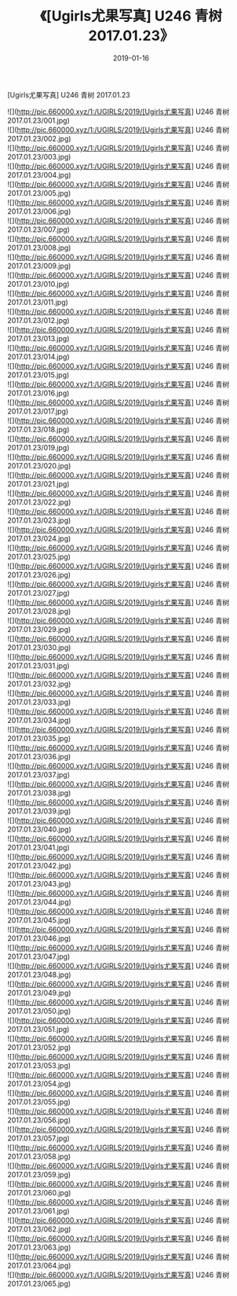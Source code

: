 ﻿---
layout: post
title:  《[Ugirls尤果写真] U246 青树 2017.01.23》
date:   2019-01-16
img: http://pic.660000.xyz/1:/UGIRLS/2019/[Ugirls尤果写真] U246 青树 2017.01.23/000.jpg
categories: [美女, 清纯, 唯美]
---

[Ugirls尤果写真] U246 青树 2017.01.23

 ![](http://pic.660000.xyz/1:/UGIRLS/2019/[Ugirls尤果写真] U246 青树 2017.01.23/001.jpg) <br>![](http://pic.660000.xyz/1:/UGIRLS/2019/[Ugirls尤果写真] U246 青树 2017.01.23/002.jpg) <br>![](http://pic.660000.xyz/1:/UGIRLS/2019/[Ugirls尤果写真] U246 青树 2017.01.23/003.jpg) <br>![](http://pic.660000.xyz/1:/UGIRLS/2019/[Ugirls尤果写真] U246 青树 2017.01.23/004.jpg) <br>![](http://pic.660000.xyz/1:/UGIRLS/2019/[Ugirls尤果写真] U246 青树 2017.01.23/005.jpg) <br>![](http://pic.660000.xyz/1:/UGIRLS/2019/[Ugirls尤果写真] U246 青树 2017.01.23/006.jpg) <br>![](http://pic.660000.xyz/1:/UGIRLS/2019/[Ugirls尤果写真] U246 青树 2017.01.23/007.jpg) <br>![](http://pic.660000.xyz/1:/UGIRLS/2019/[Ugirls尤果写真] U246 青树 2017.01.23/008.jpg) <br>![](http://pic.660000.xyz/1:/UGIRLS/2019/[Ugirls尤果写真] U246 青树 2017.01.23/009.jpg) <br>![](http://pic.660000.xyz/1:/UGIRLS/2019/[Ugirls尤果写真] U246 青树 2017.01.23/010.jpg) <br>![](http://pic.660000.xyz/1:/UGIRLS/2019/[Ugirls尤果写真] U246 青树 2017.01.23/011.jpg) <br>![](http://pic.660000.xyz/1:/UGIRLS/2019/[Ugirls尤果写真] U246 青树 2017.01.23/012.jpg) <br>![](http://pic.660000.xyz/1:/UGIRLS/2019/[Ugirls尤果写真] U246 青树 2017.01.23/013.jpg) <br>![](http://pic.660000.xyz/1:/UGIRLS/2019/[Ugirls尤果写真] U246 青树 2017.01.23/014.jpg) <br>![](http://pic.660000.xyz/1:/UGIRLS/2019/[Ugirls尤果写真] U246 青树 2017.01.23/015.jpg) <br>![](http://pic.660000.xyz/1:/UGIRLS/2019/[Ugirls尤果写真] U246 青树 2017.01.23/016.jpg) <br>![](http://pic.660000.xyz/1:/UGIRLS/2019/[Ugirls尤果写真] U246 青树 2017.01.23/017.jpg) <br>![](http://pic.660000.xyz/1:/UGIRLS/2019/[Ugirls尤果写真] U246 青树 2017.01.23/018.jpg) <br>![](http://pic.660000.xyz/1:/UGIRLS/2019/[Ugirls尤果写真] U246 青树 2017.01.23/019.jpg) <br>![](http://pic.660000.xyz/1:/UGIRLS/2019/[Ugirls尤果写真] U246 青树 2017.01.23/020.jpg) <br>![](http://pic.660000.xyz/1:/UGIRLS/2019/[Ugirls尤果写真] U246 青树 2017.01.23/021.jpg) <br>![](http://pic.660000.xyz/1:/UGIRLS/2019/[Ugirls尤果写真] U246 青树 2017.01.23/022.jpg) <br>![](http://pic.660000.xyz/1:/UGIRLS/2019/[Ugirls尤果写真] U246 青树 2017.01.23/023.jpg) <br>![](http://pic.660000.xyz/1:/UGIRLS/2019/[Ugirls尤果写真] U246 青树 2017.01.23/024.jpg) <br>![](http://pic.660000.xyz/1:/UGIRLS/2019/[Ugirls尤果写真] U246 青树 2017.01.23/025.jpg) <br>![](http://pic.660000.xyz/1:/UGIRLS/2019/[Ugirls尤果写真] U246 青树 2017.01.23/026.jpg) <br>![](http://pic.660000.xyz/1:/UGIRLS/2019/[Ugirls尤果写真] U246 青树 2017.01.23/027.jpg) <br>![](http://pic.660000.xyz/1:/UGIRLS/2019/[Ugirls尤果写真] U246 青树 2017.01.23/028.jpg) <br>![](http://pic.660000.xyz/1:/UGIRLS/2019/[Ugirls尤果写真] U246 青树 2017.01.23/029.jpg) <br>![](http://pic.660000.xyz/1:/UGIRLS/2019/[Ugirls尤果写真] U246 青树 2017.01.23/030.jpg) <br>![](http://pic.660000.xyz/1:/UGIRLS/2019/[Ugirls尤果写真] U246 青树 2017.01.23/031.jpg) <br>![](http://pic.660000.xyz/1:/UGIRLS/2019/[Ugirls尤果写真] U246 青树 2017.01.23/032.jpg) <br>![](http://pic.660000.xyz/1:/UGIRLS/2019/[Ugirls尤果写真] U246 青树 2017.01.23/033.jpg) <br>![](http://pic.660000.xyz/1:/UGIRLS/2019/[Ugirls尤果写真] U246 青树 2017.01.23/034.jpg) <br>![](http://pic.660000.xyz/1:/UGIRLS/2019/[Ugirls尤果写真] U246 青树 2017.01.23/035.jpg) <br>![](http://pic.660000.xyz/1:/UGIRLS/2019/[Ugirls尤果写真] U246 青树 2017.01.23/036.jpg) <br>![](http://pic.660000.xyz/1:/UGIRLS/2019/[Ugirls尤果写真] U246 青树 2017.01.23/037.jpg) <br>![](http://pic.660000.xyz/1:/UGIRLS/2019/[Ugirls尤果写真] U246 青树 2017.01.23/038.jpg) <br>![](http://pic.660000.xyz/1:/UGIRLS/2019/[Ugirls尤果写真] U246 青树 2017.01.23/039.jpg) <br>![](http://pic.660000.xyz/1:/UGIRLS/2019/[Ugirls尤果写真] U246 青树 2017.01.23/040.jpg) <br>![](http://pic.660000.xyz/1:/UGIRLS/2019/[Ugirls尤果写真] U246 青树 2017.01.23/041.jpg) <br>![](http://pic.660000.xyz/1:/UGIRLS/2019/[Ugirls尤果写真] U246 青树 2017.01.23/042.jpg) <br>![](http://pic.660000.xyz/1:/UGIRLS/2019/[Ugirls尤果写真] U246 青树 2017.01.23/043.jpg) <br>![](http://pic.660000.xyz/1:/UGIRLS/2019/[Ugirls尤果写真] U246 青树 2017.01.23/044.jpg) <br>![](http://pic.660000.xyz/1:/UGIRLS/2019/[Ugirls尤果写真] U246 青树 2017.01.23/045.jpg) <br>![](http://pic.660000.xyz/1:/UGIRLS/2019/[Ugirls尤果写真] U246 青树 2017.01.23/046.jpg) <br>![](http://pic.660000.xyz/1:/UGIRLS/2019/[Ugirls尤果写真] U246 青树 2017.01.23/047.jpg) <br>![](http://pic.660000.xyz/1:/UGIRLS/2019/[Ugirls尤果写真] U246 青树 2017.01.23/048.jpg) <br>![](http://pic.660000.xyz/1:/UGIRLS/2019/[Ugirls尤果写真] U246 青树 2017.01.23/049.jpg) <br>![](http://pic.660000.xyz/1:/UGIRLS/2019/[Ugirls尤果写真] U246 青树 2017.01.23/050.jpg) <br>![](http://pic.660000.xyz/1:/UGIRLS/2019/[Ugirls尤果写真] U246 青树 2017.01.23/051.jpg) <br>![](http://pic.660000.xyz/1:/UGIRLS/2019/[Ugirls尤果写真] U246 青树 2017.01.23/052.jpg) <br>![](http://pic.660000.xyz/1:/UGIRLS/2019/[Ugirls尤果写真] U246 青树 2017.01.23/053.jpg) <br>![](http://pic.660000.xyz/1:/UGIRLS/2019/[Ugirls尤果写真] U246 青树 2017.01.23/054.jpg) <br>![](http://pic.660000.xyz/1:/UGIRLS/2019/[Ugirls尤果写真] U246 青树 2017.01.23/055.jpg) <br>![](http://pic.660000.xyz/1:/UGIRLS/2019/[Ugirls尤果写真] U246 青树 2017.01.23/056.jpg) <br>![](http://pic.660000.xyz/1:/UGIRLS/2019/[Ugirls尤果写真] U246 青树 2017.01.23/057.jpg) <br>![](http://pic.660000.xyz/1:/UGIRLS/2019/[Ugirls尤果写真] U246 青树 2017.01.23/058.jpg) <br>![](http://pic.660000.xyz/1:/UGIRLS/2019/[Ugirls尤果写真] U246 青树 2017.01.23/059.jpg) <br>![](http://pic.660000.xyz/1:/UGIRLS/2019/[Ugirls尤果写真] U246 青树 2017.01.23/060.jpg) <br>![](http://pic.660000.xyz/1:/UGIRLS/2019/[Ugirls尤果写真] U246 青树 2017.01.23/061.jpg) <br>![](http://pic.660000.xyz/1:/UGIRLS/2019/[Ugirls尤果写真] U246 青树 2017.01.23/062.jpg) <br>![](http://pic.660000.xyz/1:/UGIRLS/2019/[Ugirls尤果写真] U246 青树 2017.01.23/063.jpg) <br>![](http://pic.660000.xyz/1:/UGIRLS/2019/[Ugirls尤果写真] U246 青树 2017.01.23/064.jpg) <br>![](http://pic.660000.xyz/1:/UGIRLS/2019/[Ugirls尤果写真] U246 青树 2017.01.23/065.jpg) <br>